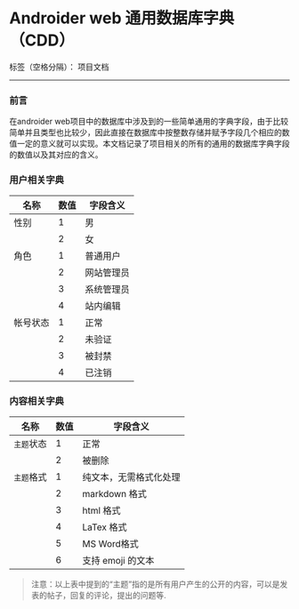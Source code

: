 # Androider web 通用数据库字典（CDD）

标签（空格分隔）： 项目文档

---

### 前言 
在androider web项目中的数据库中涉及到的一些简单通用的字典字段，由于比较简单并且类型也比较少，因此直接在数据库中按整数存储并赋予字段几个相应的数值一定的意义就可以实现。本文档记录了项目相关的所有的通用的数据库字典字段的数值以及其对应的含义。


### 用户相关字典

| 名称       | 数值   |  字段含义  |
| --------   | -----  | ----       |
| 性别       | 1      | 男         |
|            | 2      | 女         |
| 角色       | 1      | 普通用户   |
|            | 2      | 网站管理员 |
|            | 3      | 系统管理员 |
|            | 4      | 站内编辑   |
| 帐号状态   | 1      | 正常       |
|            | 2      | 未验证     |
|            | 3      | 被封禁     |
|            | 4      | 已注销     |


### 内容相关字典
| 名称       | 数值   |  字段含义  |
| --------   | -----  | ----       |
| `主题`状态 | 1      | 正常       |
|            | 2      | 被删除     |
| `主题`格式 | 1      | 纯文本，无需格式化处理|
|            | 2      | markdown 格式|
|            | 3      | html 格式  |
|            | 4      | LaTex 格式 |
|            | 5      | MS Word格式|
|            | 6      | 支持 emoji 的文本|

>注意：以上表中提到的“主题”指的是所有用户产生的公开的内容，可以是发表的帖子，回复的评论，提出的问题等.


